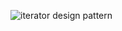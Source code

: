 ![iterator design pattern](https://user-images.githubusercontent.com/65852816/206785623-d67bd3f7-2eac-4a28-8e0e-0313dde36ad3.png)
